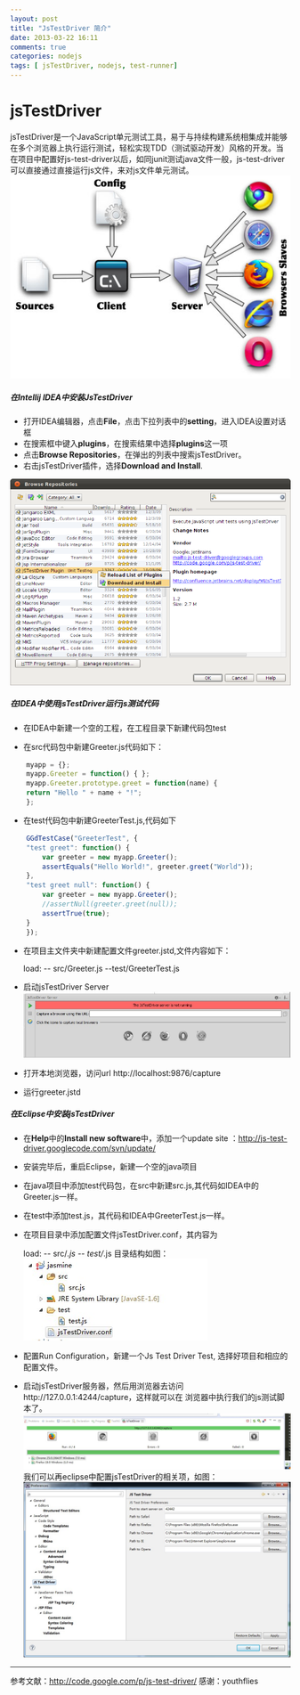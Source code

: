 ```yaml
---
layout: post
title: "JsTestDriver 简介"
date: 2013-03-22 16:11
comments: true
categories: nodejs
tags: [ jsTestDriver, nodejs, test-runner]
---
```

# jsTestDriver
jsTestDriver是一个JavaScript单元测试工具，易于与持续构建系统相集成并能够在多个浏览器上执行运行测试，轻松实现TDD（测试驱动开发）风格的开发。当在项目中配置好js-test-driver以后，如同junit测试java文件一般，js-test-driver可以直接通过直接运行js文件，来对js文件单元测试。
![alt jsTestDriver框架](/images/blog/jsTestDriver-framework.jpg)
<!--more-->

##### 在Intellij IDEA中安装JsTestDriver
* 打开IDEA编辑器，点击**File**，点击下拉列表中的**setting**，进入IDEA设置对话框
* 在搜索框中键入**plugins**，在搜索结果中选择**plugins**这一项
* 点击**Browse Repositories**，在弹出的列表中搜索jsTestDriver。
* 右击jsTestDriver插件，选择**Download and Install**.

![alt jsTestDriver插件安装](/images/blog/idea-install-jstestdriver-plugin-dialog.png)
##### 在IDEA中使用jsTestDriver运行js测试代码
* 在IDEA中新建一个空的工程，在工程目录下新建代码包test

* 在src代码包中新建Greeter.js代码如下：

```javascript
    myapp = {};
    myapp.Greeter = function() { };
    myapp.Greeter.prototype.greet = function(name) {
    return "Hello " + name + "!";
    };
```

* 在test代码包中新建GreeterTest.js,代码如下
```javascript
    GGdTestCase("GreeterTest", {
    "test greet": function() {
    ​    var greeter = new myapp.Greeter();
    ​    assertEquals("Hello World!", greeter.greet("World"));
    },
    "test greet null": function() {
    ​    var greeter = new myapp.Greeter();
    ​    //assertNull(greeter.greet(null));
    ​    assertTrue(true);
    }
    });
```
* 在项目主文件夹中新建配置文件greeter.jstd,文件内容如下：

    load:
      -- src/Greeter.js
      --test/GreeterTest.js

* 启动jsTestDriver Server
  ![alt jsTestDriver server](/images/blog/jsTestDriver-server.jpg)

* 打开本地浏览器，访问url http://localhost:9876/capture

* 运行greeter.jstd

##### 在Eclipse中安装jsTestDriver
* 在**Help**中的**Install new software**中，添加一个update site ：http://js-test-driver.googlecode.com/svn/update/
* 安装完毕后，重启Eclipse，新建一个空的java项目
* 在java项目中添加test代码包，在src中新建src.js,其代码如IDEA中的Greeter.js一样。
* 在test中添加test.js，其代码和IDEA中GreeterTest.js一样。
* 在项目目录中添加配置文件jsTestDriver.conf，其内容为

    load:
    -- src/*.js
    -- test/*.js
目录结构如图：
![alt 目录结构](/images/blog/eclipse-jstestDriver.jpg)
* 配置Run Configuration，新建一个Js Test Driver Test, 选择好项目和相应的配置文件。
* 启动jsTestDriver服务器，然后用浏览器去访问http://127.0.0.1:4244/capture，这样就可以在
浏览器中执行我们的js测试脚本了。
![alt eclipse执行结果](/images/blog//eclipse-test.jpg)
我们可以再eclipse中配置jsTestDriver的相关项，如图：
![alt eclipse配置jsTestDriver](/images/blog//eclipse-js-setting.jpg)

---
参考文献：<http://code.google.com/p/js-test-driver/>
感谢：youthflies
